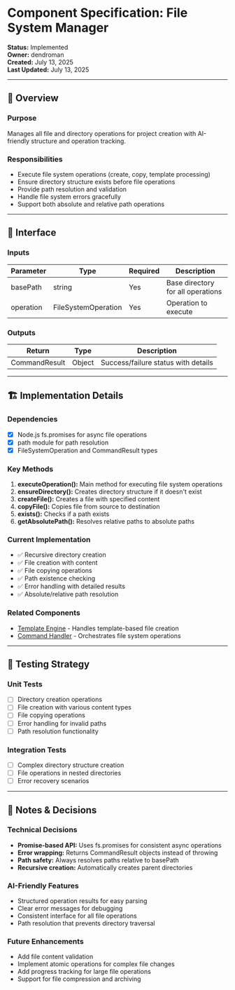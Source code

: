 # Component Specification: File System Manager

**Status:** Implemented  
**Owner:** dendroman  
**Created:** July 13, 2025  
**Last Updated:** July 13, 2025  

---

## 🎯 Overview

### Purpose
Manages all file and directory operations for project creation with AI-friendly structure and operation tracking.

### Responsibilities
- Execute file system operations (create, copy, template processing)
- Ensure directory structure exists before file operations
- Provide path resolution and validation
- Handle file system errors gracefully
- Support both absolute and relative path operations

---

## 🔌 Interface

### Inputs
| Parameter | Type | Required | Description |
|-----------|------|----------|-------------|
| basePath | string | Yes | Base directory for all operations |
| operation | FileSystemOperation | Yes | Operation to execute |

### Outputs
| Return | Type | Description |
|--------|------|-------------|
| CommandResult | Object | Success/failure status with details |

---

## 🏗️ Implementation Details

### Dependencies
- [x] Node.js fs.promises for async file operations
- [x] path module for path resolution
- [x] FileSystemOperation and CommandResult types

### Key Methods
1. **executeOperation():** Main method for executing file system operations
2. **ensureDirectory():** Creates directory structure if it doesn't exist
3. **createFile():** Creates a file with specified content
4. **copyFile():** Copies file from source to destination
5. **exists():** Checks if a path exists
6. **getAbsolutePath():** Resolves relative paths to absolute paths

### Current Implementation
- ✅ Recursive directory creation
- ✅ File creation with content
- ✅ File copying operations
- ✅ Path existence checking
- ✅ Error handling with detailed results
- ✅ Absolute/relative path resolution

### Related Components
- [Template Engine](./template-engine.md) - Handles template-based file creation
- [Command Handler](./command-handler.md) - Orchestrates file system operations

---

## 🧪 Testing Strategy

### Unit Tests
- [ ] Directory creation operations
- [ ] File creation with various content types
- [ ] File copying operations
- [ ] Error handling for invalid paths
- [ ] Path resolution functionality

### Integration Tests
- [ ] Complex directory structure creation
- [ ] File operations in nested directories
- [ ] Error recovery scenarios

---

## 📝 Notes & Decisions

### Technical Decisions
- **Promise-based API:** Uses fs.promises for consistent async operations
- **Error wrapping:** Returns CommandResult objects instead of throwing
- **Path safety:** Always resolves paths relative to basePath
- **Recursive creation:** Automatically creates parent directories

### AI-Friendly Features
- Structured operation results for easy parsing
- Clear error messages for debugging
- Consistent interface for all file operations
- Path resolution that prevents directory traversal

### Future Enhancements
- Add file content validation
- Implement atomic operations for complex file changes
- Add progress tracking for large file operations
- Support for file compression and archiving
